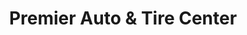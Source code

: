 ---
title: "Premier Auto & Tire Center"
url: /mansfield/premier-auto-und-tire-center/
shop: Autowerkstatt
---